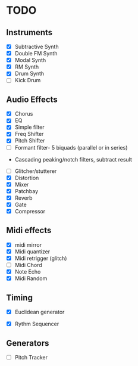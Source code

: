 # TODO

## Instruments 
- [x] Subtractive Synth
- [x] Double FM Synth
- [x] Modal Synth
- [x] RM Synth
- [x] Drum Synth
- [ ] Kick Drum 

## Audio Effects
- [x] Chorus
- [x] EQ 
- [x] Simple filter 
- [x] Freq Shifter 
- [x] Pitch Shifter 
- [ ] Formant filter- 5 biquads (parallel or in series) 
 - Cascading peaking/notch filters, subtract result 
- [ ] Glitcher/stutterer 
- [x] Distortion
- [x] Mixer
- [x] Patchbay
- [X] Reverb
- [x] Gate
- [x] Compressor

## Midi effects 
- [x] midi mirror 
- [x] Midi quantizer 
- [x] Midi retrigger (glitch) 
- [ ] Midi Chord 
- [x] Note Echo 
- [x] Midi Random 

## Timing
- [x] Euclidean generator 
- [x] Rythm Sequencer 


## Generators
- [ ] Pitch Tracker
